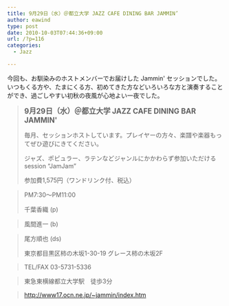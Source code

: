 ```yaml
---
title: 9月29日（水）＠都立大学 JAZZ CAFE DINING BAR JAMMIN’
author: eawind
type: post
date: 2010-10-03T07:44:36+09:00
url: /?p=116
categories:
  - Jazz

---
```

今回も、お馴染みのホストメンバーでお届けした Jammin' セッションでした。いつもくる方や、たまにくる方、初めてきた方などいろいろな方と演奏することができ、過ごしやすい初秋の夜風が心地よい一夜でした。

> **<big>9月29日（水）＠都立大学 JAZZ CAFE DINING BAR JAMMIN'</big>**
> 
> 毎月、セッションホストしています。プレイヤーの方々、楽譜や楽器もってぜひ遊びにきてください。
> 
> ジャズ、ポピュラー、ラテンなどジャンルにかかわらず参加いただけるsession &#8220;JamJam&#8221;
> 
> 参加費1,575円（ワンドリンク付、税込）
  
> PM7:30〜PM11:00
> 
> 千葉香織 (p)
  
> 風間進一 (b)
  
> 尾方順也 (ds)
> 
> 東京都目黒区柿の木坂1-30-19 グレース柿の木坂2F
  
> TEL/FAX 03-5731-5336
  
> 東急東横線都立大学駅　徒歩3分
  
> http://www17.ocn.ne.jp/~jammin/index.htm
